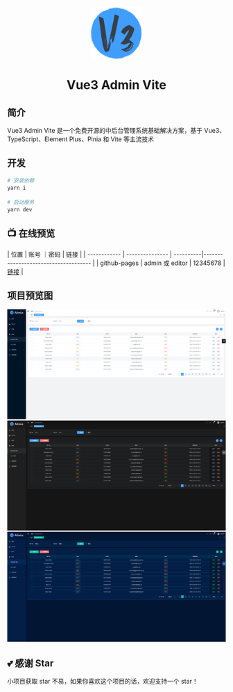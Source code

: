 <div align="center">
  <img alt="V3 Admin Vite Logo" width="120" height="120" src="./src/assets/layouts/logo.png">
  <h1>Vue3 Admin Vite</h1>
</div>

## 简介

Vue3 Admin Vite 是一个免费开源的中后台管理系统基础解决方案，基于 Vue3、TypeScript、Element Plus、Pinia 和 Vite 等主流技术

## 开发

```bash
# 安装依赖
yarn i

# 启动服务
yarn dev
```

## 📺 在线预览

| 位置         | 账号             ｜密码       | 链接                                            |
| ------------ | --------------- | ----------|------------------------------------- |
| github-pages | admin 或 editor | 12345678 | [链接](https://github.com/minsion/vue3-admin-vite) |
## 项目预览图

![preview1.png](./src/assets/docs/preview1.png)
![preview2.png](./src/assets/docs/preview2.png)
![preview3.png](./src/assets/docs/preview3.png)


## 💕 感谢 Star
小项目获取 star 不易，如果你喜欢这个项目的话，欢迎支持一个 star！

